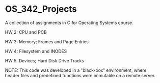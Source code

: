 # OS_342_Projects
A collection of assignments in C for Operating Systems course.

HW 2: CPU and PCB

HW 3: Memory; Frames and Page Entries

HW 4: Filesystem and INODES

HW 5: Devices; Hard Disk Drive Tracks


NOTE: This code was developed in a "black-box" environment, 
    where header files and predefined functions were immutable on a remote server.
